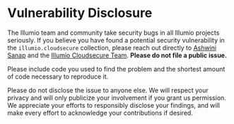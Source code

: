 # Vulnerability Disclosure  

The Illumio team and community take security bugs in all Illumio projects seriously. If you believe you have found a potential security vulnerability in the `illumio.cloudsecure` collection, please reach out directly to [Ashwini Sanap](mailto:ashwini.sanap@illumio.com) and the [Illumio Cloudsecure Team](mailto:cloudsecure@illumio.com). **Please do not file a public issue.**  

Please include code you used to find the problem and the shortest amount of code necessary to reproduce it.  

Please do not disclose the issue to anyone else. We will respect your privacy and will only publicize your involvement if you grant us permission. We appreciate your efforts to responsibly disclose your findings, and will make every effort to acknowledge your contributions if desired.  

